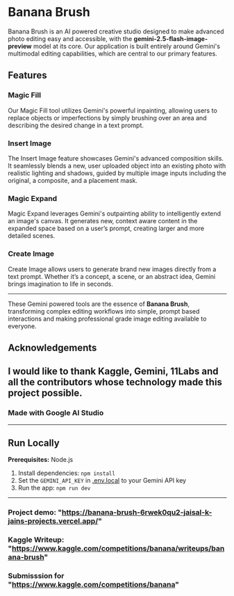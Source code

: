 #  Banana Brush

Banana Brush is an AI powered creative studio designed to make advanced photo editing easy and accessible, with the **gemini-2.5-flash-image-preview** model at its core. Our application is built entirely around Gemini's multimodal editing capabilities, which are central to our primary features.  

##  Features

###  Magic Fill  
Our Magic Fill tool utilizes Gemini's powerful inpainting, allowing users to replace objects or imperfections by simply brushing over an area and describing the desired change in a text prompt.  

###  Insert Image  
The Insert Image feature showcases Gemini's advanced composition skills. It seamlessly blends a new, user uploaded object into an existing photo with realistic lighting and shadows, guided by multiple image inputs including the original, a composite, and a placement mask.  

###  Magic Expand  
Magic Expand leverages Gemini's outpainting ability to intelligently extend an image's canvas. It generates new, context aware content in the expanded space based on a user’s prompt, creating larger and more detailed scenes.  

###  Create Image  
Create Image allows users to generate brand new images directly from a text prompt. Whether it’s a concept, a scene, or an abstract idea, Gemini brings imagination to life in seconds.  

---

These Gemini powered tools are the essence of **Banana Brush**, transforming complex editing workflows into simple, prompt based interactions and making professional grade image editing available to everyone.  

##  Acknowledgements
I would like to thank **Kaggle**, **Gemini**, **11Labs** and all the contributors whose technology made this project possible.
---
### Made with Google AI Studio
---

## Run Locally

**Prerequisites:**  Node.js


1. Install dependencies:
   `npm install`
2. Set the `GEMINI_API_KEY` in [.env.local](.env.local) to your Gemini API key
3. Run the app:
   `npm run dev`

---


### Project demo: "https://banana-brush-6rwek0qu2-jaisal-k-jains-projects.vercel.app/" 


### Kaggle Writeup: "https://www.kaggle.com/competitions/banana/writeups/banana-brush"


### **Submisssion for "https://www.kaggle.com/competitions/banana"**
